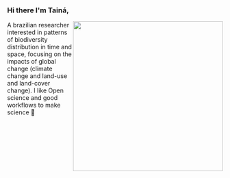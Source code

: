 ### Hi there I'm Tainá,
<img align="right" width="350" src="https://i.imgur.com/Gn7ESjP.jpg" width="250">


A brazilian researcher interested in patterns of biodiversity distribution in time and space, focusing on the
impacts of global change (climate change and land-use and land-cover change). I like Open science and good workflows to make science 👋


<!--
**Tai-Rocha/Tai-Rocha** is a ✨ _special_ ✨ repository because its `README.md` (this file) appears on your GitHub profile.

Here are some ideas to get you started:

- 🔭 I’m currently working on ...
- 🌱 I’m currently learning ...
- 👯 I’m looking to collaborate on ...
- 🤔 I’m looking for help with ...
- 💬 Ask me about ...
- 📫 How to reach me: ...
- 😄 Pronouns: ...
- ⚡ Fun fact: ...
-->

